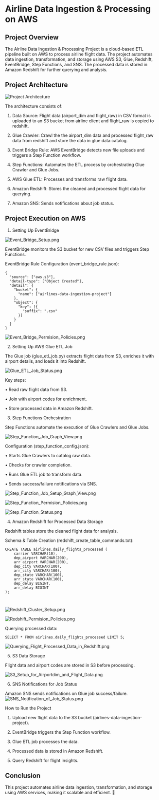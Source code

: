 # Airline Data Ingestion & Processing on AWS

## Project Overview

The Airline Data Ingestion & Processing Project is a cloud-based ETL pipeline built on AWS to process airline flight data. The project automates data ingestion, transformation, and storage using AWS S3, Glue, Redshift, EventBridge, Step Functions, and SNS. The processed data is stored in Amazon Redshift for further querying and analysis.

## Project Architecture

![Project Architecture](https://github.com/Kaushik-Puttaswamy/Airline-Data-Ingestion-Processing-on-AWS/blob/main/Project%20Architecture.png)

The architecture consists of:

1.	Data Source: Flight data (airport_dim and flight_raw) in CSV format is uploaded to an S3 bucket from airline client and flight_raw is copied to redshift.

2.	Glue Crawler: Crawl the the airport_dim data and processed flight_raw data from redshift and store the data in glue data catalog.
 
3.	Event Bridge Rule: AWS EventBridge detects new file uploads and triggers a Step Function workflow.
 
4.	Step Functions: Automates the ETL process by orchestrating Glue Crawler and Glue Jobs.
 
5.	AWS Glue ETL: Processes and transforms raw flight data.
 
6.	Amazon Redshift: Stores the cleaned and processed flight data for querying.
 
7.	Amazon SNS: Sends notifications about job status.

## Project Execution on AWS

1. Setting Up EventBridge

![Event_Bridge_Setup.png](https://github.com/Kaushik-Puttaswamy/Airline-Data-Ingestion-Processing-on-AWS/blob/main/Project%20execution%20screenshot%20on%20AWS/Event_Bridge_Setup.png)

EventBridge monitors the S3 bucket for new CSV files and triggers Step Functions.

EventBridge Rule Configuration (event_bridge_rule.json):

```
{
  "source": ["aws.s3"],
  "detail-type": ["Object Created"],
  "detail": {
    "bucket": {
      "name": ["airlines-data-ingestion-project"]
    },
    "object": {
      "key": [{
        "suffix": ".csv"
      }]
    }
  }
}
```
![Event_Bridge_Permision_Policies.png](https://github.com/Kaushik-Puttaswamy/Airline-Data-Ingestion-Processing-on-AWS/blob/main/Project%20execution%20screenshot%20on%20AWS/Event_Bridge_Permision_Policies.png)

2. Setting Up AWS Glue ETL Job

The Glue job (glue_etl_job.py) extracts flight data from S3, enriches it with airport details, and loads it into Redshift.

![Glue_ETL_Job_Status.png](https://github.com/Kaushik-Puttaswamy/Airline-Data-Ingestion-Processing-on-AWS/blob/main/Project%20execution%20screenshot%20on%20AWS/Glue_ETL_Job_Status.png)

Key steps:
	
 •	Read raw flight data from S3.
	
 •	Join with airport codes for enrichment.
	
 •	Store processed data in Amazon Redshift.

3. Step Functions Orchestration

Step Functions automate the execution of Glue Crawlers and Glue Jobs.

![Step_Function_Job_Graph_View.png](https://github.com/Kaushik-Puttaswamy/Airline-Data-Ingestion-Processing-on-AWS/blob/main/Project%20execution%20screenshot%20on%20AWS/Step_Function_Job_Graph_View.png)

Configuration (step_function_config.json):
	
 •	Starts Glue Crawlers to catalog raw data.
	
 •	Checks for crawler completion.
	
 •	Runs Glue ETL job to transform data.
	
 •	Sends success/failure notifications via SNS.


![Step_Function_Job_Setup_Graph_View.png](https://github.com/Kaushik-Puttaswamy/Airline-Data-Ingestion-Processing-on-AWS/blob/main/Project%20execution%20screenshot%20on%20AWS/Step_Function_Job_Setup_Graph_View.png)

![Step_Function_Permision_Policies.png](https://github.com/Kaushik-Puttaswamy/Airline-Data-Ingestion-Processing-on-AWS/blob/main/Project%20execution%20screenshot%20on%20AWS/Step_Function_Permision_Policies.png)

![Step_Function_Status.png](https://github.com/Kaushik-Puttaswamy/Airline-Data-Ingestion-Processing-on-AWS/blob/main/Project%20execution%20screenshot%20on%20AWS/Step_Function_Status.png)

4. Amazon Redshift for Processed Data Storage

Redshift tables store the cleaned flight data for analysis.

Schema & Table Creation (redshift_create_table_commands.txt):

```
CREATE TABLE airlines.daily_flights_processed (
    carrier VARCHAR(10),
    dep_airport VARCHAR(200),
    arr_airport VARCHAR(200),
    dep_city VARCHAR(100),
    arr_city VARCHAR(100),
    dep_state VARCHAR(100),
    arr_state VARCHAR(100),
    dep_delay BIGINT,
    arr_delay BIGINT
);



```
![Redshift_Cluster_Setup.png](https://github.com/Kaushik-Puttaswamy/Airline-Data-Ingestion-Processing-on-AWS/blob/main/Project%20execution%20screenshot%20on%20AWS/Redshift_Cluster_Setup.png)

![Redshift_Permision_Policies.png](https://github.com/Kaushik-Puttaswamy/Airline-Data-Ingestion-Processing-on-AWS/blob/main/Project%20execution%20screenshot%20on%20AWS/Redshift_Permision_Policies.png)

Querying processed data:

```
SELECT * FROM airlines.daily_flights_processed LIMIT 5;

```
![Querying_Flight_Processed_Data_in_Redshift.png](https://github.com/Kaushik-Puttaswamy/Airline-Data-Ingestion-Processing-on-AWS/blob/main/Project%20execution%20screenshot%20on%20AWS/Querying_Flight_Processed_Data_in_Redshift.png)

5. S3 Data Storage

Flight data and airport codes are stored in S3 before processing.

![S3_Setup_for_Airportdim_and_Flight_Data.png](https://github.com/Kaushik-Puttaswamy/Airline-Data-Ingestion-Processing-on-AWS/blob/main/Project%20execution%20screenshot%20on%20AWS/S3_Setup_for_Airportdim_and_Flight_Data.png)

6. SNS Notifications for Job Status

Amazon SNS sends notifications on Glue job success/failure.
![SNS_Notification_of_Job_Status.png](https://github.com/Kaushik-Puttaswamy/Airline-Data-Ingestion-Processing-on-AWS/blob/main/Project%20execution%20screenshot%20on%20AWS/SNS_Notification_of_Job_Status.png)


How to Run the Project
	
 1.	Upload new flight data to the S3 bucket (airlines-data-ingestion-project).
	
 2.	EventBridge triggers the Step Function workflow.
	
 3.	Glue ETL job processes the data.
	
 4.	Processed data is stored in Amazon Redshift.
	
 5.	Query Redshift for flight insights.

## Conclusion

This project automates airline data ingestion, transformation, and storage using AWS services, making it scalable and efficient. 🚀

